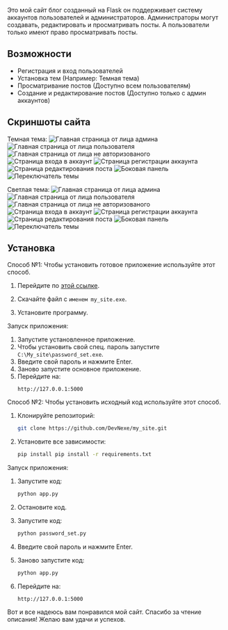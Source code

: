 Это мой сайт блог созданный на Flask он поддерживает систему аккаунтов пользователей и администраторов. Администраторы могут создавать, редактировать и просматривать посты. А пользователи только имеют право просматривать посты. 

## Возможности
- Регистрация и вход пользователей
- Установка тем (Например: Темная тема)
- Просматривание постов (Доступно всем пользователям)
- Создание и редактирование постов (Доступно только с админ аккаунтов)

## Скриншоты сайта
Темная тема:
![Главная страница от лица админа](/preview_images/dark1.png)
![Главная страница от лица пользователя](/preview_images/dark5.png)
![Главная страница от лица не авторизованого](/preview_images/dark4.png)
![Страница входа в аккаунт](/preview_images/dark7.png)
![Страница регистрации аккаунта](/preview_images/dark8.png)
![Страница редактирования поста](/preview_images/dark6.png)
![Боковая панель](/preview_images/dark2.png)
![Переключатель темы](/preview_images/dark3.png)

Светлая тема:
![Главная страница от лица админа](/preview_images/light1.png)
![Главная страница от лица пользователя](/preview_images/light8.png)
![Главная страница от лица не авторизованого](/preview_images/light4.png)
![Страница входа в аккаунт](/preview_images/light6.png)
![Страница регистрации аккаунта](/preview_images/light7.png)
![Страница редактирования поста](/preview_images/light5.png)
![Боковая панель](/preview_images/light2.png)
![Переключатель темы](/preview_images/light3.png)

## Установка
Способ №1:
Чтобы установить готовое приложение используйте этот способ.

1. Перейдите по [этой ссылке](https://github.com/DevNexe/my_site/releases/tag/%23DevNexe_blog).

2. Скачайте файл с ```именем my_site.exe```.

3. Установите программу.

Запуск приложения:
1. Запустите установленное приложение.
2. Чтобы установить свой спец. пароль запустите ```C:\My_site\password_set.exe```.
3. Введите свой пароль и нажмите Enter.
4. Заново запустите основное приложение.
5. Перейдите на:
   ```
   http://127.0.0.1:5000
   ```
   
Способ №2:
Чтобы установить исходный код используйте этот способ.
1. Клонируйте репозиторий:
   ```bash
   git clone https://github.com/DevNexe/my_site.git
   ```

2. Установите все зависимости:
   ```bash
   pip install pip install -r requirements.txt
   ```

Запуск приложения:
1. Запустите код:
   ```bash
   python app.py
   ```

2. Остановите код.

3. Запустите код:
   ```bash
   python password_set.py
   ```

4. Введите свой пароль и нажмите Enter.
   
5. Заново запустите код:
   ```bash
   python app.py
   ```

6. Перейдите на:
   ```
   http://127.0.0.1:5000
   ```

Вот и все надеюсь вам понравился мой сайт.
Спасибо за чтение описания!
Желаю вам удачи и успехов.
